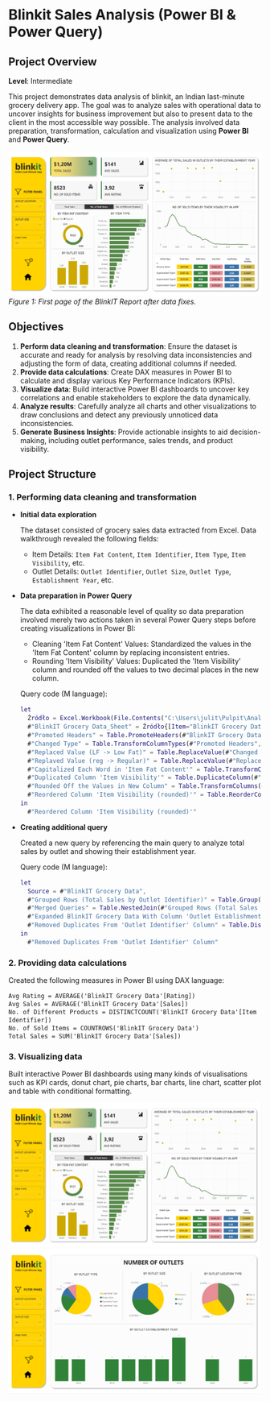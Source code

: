 # Blinkit Sales Analysis (Power BI & Power Query)

## Project Overview

**Level**: Intermediate  

This project demonstrates data analysis of blinkit, an Indian last-minute grocery delivery app. The goal was to analyze sales with operational data to uncover insights for business improvement but also to present data to the client in the most accessible way possible. The analysis involved data preparation, transformation, calculation and visualization using **Power BI** and **Power Query**.

![Dashboard Overview](blinkit_report_PrtSc_1_FIXED.png)
*Figure 1: First page of the BlinkIT Report after data fixes.*

## Objectives

1. **Perform data cleaning and transformation**: Ensure the dataset is accurate and ready for analysis by resolving data inconsistencies and adjusting the form of data, creating additional columns if needed.
2. **Provide data calculations**: Create DAX measures in Power BI to calculate and display various Key Performance Indicators (KPIs).
3. **Visualize data**: Build interactive Power BI dashboards to uncover key correlations and enable stakeholders to explore the data dynamically.
4. **Analyze results**: Carefully analyze all charts and other visualizations to draw conclusions and detect any previously unnoticed data inconsistencies.
5. **Generate Business Insights**: Provide actionable insights to aid decision-making, including outlet performance, sales trends, and product visibility.

## Project Structure

### 1. Performing data cleaning and transformation
- **Initial data exploration**

  The dataset consisted of grocery sales data extracted from Excel. Data walkthrough revealed the following fields:
  - Item Details: `Item Fat Content`, `Item Identifier`, `Item Type`, `Item Visibility`, etc.
  - Outlet Details: `Outlet Identifier`, `Outlet Size`, `Outlet Type`, `Establishment Year`, etc.

- **Data preparation in Power Query**

  The data exhibited a reasonable level of quality so data preparation involved merely two actions taken in several Power Query steps before creating visualizations in Power BI:
  - Cleaning 'Item Fat Content' Values: Standardized the values in the 'Item Fat Content' column by replacing inconsistent entries.
  - Rounding 'Item Visibility' Values: Duplicated the 'Item Visibility' column and rounded off the values to two decimal places in the new column.

  Query code (M language):
  ```M
  let
    Źródło = Excel.Workbook(File.Contents("C:\Users\julit\Pulpit\Analiza_danych_nauka\portfolio\Projekty\BlinkIT Grocery Data.xlsx"), null, true),
    #"BlinkIT Grocery Data_Sheet" = Źródło{[Item="BlinkIT Grocery Data",Kind="Sheet"]}[Data],
    #"Promoted Headers" = Table.PromoteHeaders(#"BlinkIT Grocery Data_Sheet", [PromoteAllScalars=true]),
    #"Changed Type" = Table.TransformColumnTypes(#"Promoted Headers",{{"Item Fat Content", type text}, {"Item Identifier", type text}, {"Item Type", type text}, {"Outlet Establishment Year", Int64.Type}, {"Outlet Identifier", type text}, {"Outlet Location Type", type text}, {"Outlet Size", type text}, {"Outlet Type", type text}, {"Item Visibility", type number}, {"Item Weight", type number}, {"Sales", type number}, {"Rating", Int64.Type}}),
    #"Replaced Value (LF -> Low Fat)" = Table.ReplaceValue(#"Changed Type","LF","Low Fat",Replacer.ReplaceText,{"Item Fat Content"}),
    #"Replaved Value (reg -> Regular)" = Table.ReplaceValue(#"Replaced Value (LF -> Low Fat)","reg","Regular",Replacer.ReplaceText,{"Item Fat Content"}),
    #"Capitalized Each Word in 'Item Fat Content'" = Table.TransformColumns(#"Replaved Value (reg -> Regular)",{{"Item Fat Content", Text.Proper, type text}}),
    #"Duplicated Column 'Item Visibility'" = Table.DuplicateColumn(#"Capitalized Each Word in 'Item Fat Content'", "Item Visibility", "Item Visibility (rounded)"),
    #"Rounded Off the Values in New Column" = Table.TransformColumns(#"Duplicated Column 'Item Visibility'",{{"Item Visibility (rounded)", each Number.Round(_, 2), type number}}),
    #"Reordered Column 'Item Visibility (rounded)'" = Table.ReorderColumns(#"Rounded Off the Values in New Column",{"Item Fat Content", "Item Identifier", "Item Type", "Outlet Establishment Year", "Outlet Identifier", "Outlet Location Type", "Outlet Size", "Outlet Type", "Item Visibility", "Item Visibility (rounded)", "Item Weight", "Sales", "Rating"})
  in
    #"Reordered Column 'Item Visibility (rounded)'"

- **Creating additional query**

  Created a new query by referencing the main query to analyze total sales by outlet and showing their establishment year.

  Query code (M language):
  ```M
  let
    Source = #"BlinkIT Grocery Data",
    #"Grouped Rows (Total Sales by Outlet Identifier)" = Table.Group(Source, {"Outlet Identifier"}, {{"Total Sales in Particular Outlet", each List.Sum([Sales]), type nullable number}}),
    #"Merged Queries" = Table.NestedJoin(#"Grouped Rows (Total Sales by Outlet Identifier)", {"Outlet Identifier"}, #"BlinkIT Grocery Data", {"Outlet Identifier"}, "BlinkIT Grocery Data", JoinKind.LeftOuter),
    #"Expanded BlinkIT Grocery Data With Column 'Outlet Establishment Year'" = Table.ExpandTableColumn(#"Merged Queries", "BlinkIT Grocery Data", {"Outlet Establishment Year"}, {"Outlet Establishment Year"}),
    #"Removed Duplicates From 'Outlet Identifier' Column" = Table.Distinct(#"Expanded BlinkIT Grocery Data With Column 'Outlet Establishment Year'", {"Outlet Identifier"})
  in
    #"Removed Duplicates From 'Outlet Identifier' Column"

### 2. Providing data calculations

Created the following measures in Power BI using DAX language:

```DAX
Avg Rating = AVERAGE('BlinkIT Grocery Data'[Rating])
Avg Sales = AVERAGE('BlinkIT Grocery Data'[Sales])
No. of Different Products = DISTINCTCOUNT('BlinkIT Grocery Data'[Item Identifier])
No. of Sold Items = COUNTROWS('BlinkIT Grocery Data')
Total Sales = SUM('BlinkIT Grocery Data'[Sales])
```
### 3. Visualizing data

Built interactive Power BI dashboards using many kinds of visualisations such as KPI cards, donut chart, pie charts, bar charts, line chart, scatter plot and table with conditional formatting.

![Report_1_before](blinkit_report_PrtSc_1.png)
![Report_2_before](blinkit_report_PrtSc_2.png)


